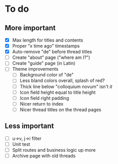 # To do

## More important
- [x] Max length for titles and contents
- [x] Proper "x time ago" timestamps
- [x] Auto-remove "de" before thread titles
- [ ] Create "about" page ("where am I?")
- [ ] Create "guide" page (in Latin)
- [ ] Theme improvements
  - [ ] Background color of "de"
  - [ ] Less bland colors overall, splash of red?
  - [ ] Thick line below "colloquium novum" isn't _it_
  - [ ] Icon field height equal to title height
  - [ ] Icon field right padding
  - [ ] Nicer return to index
  - [ ] Nicer thread titles on the thread pages

## Less important
- [ ] u->v, j->i filter
- [ ] Unit test
- [ ] Split routes and business logic up more
- [ ] Archive page with old threads

